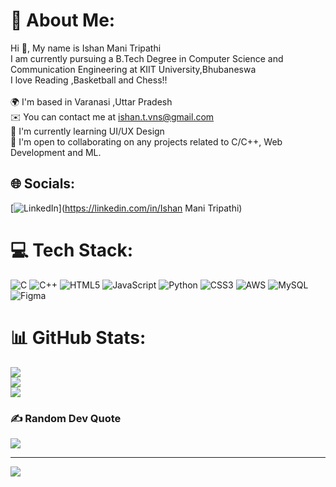 # 💫 About Me:
Hi 👋, My name is Ishan Mani Tripathi<br>I am currently pursuing a B.Tech Degree in Computer Science and Communication Engineering at KIIT University,Bhubaneswa<br>I love Reading ,Basketball and Chess!!<br><br>🌍  I'm based in Varanasi ,Uttar Pradesh<br>✉️  You can contact me at ishan.t.vns@gmail.com<br>🧠  I'm currently learning UI/UX Design<br>🤝  I'm open to collaborating on any projects related to C/C++, Web Development and ML.


## 🌐 Socials:
[![LinkedIn](https://img.shields.io/badge/LinkedIn-%230077B5.svg?logo=linkedin&logoColor=white)](https://linkedin.com/in/Ishan Mani Tripathi) 

# 💻 Tech Stack:
![C](https://img.shields.io/badge/c-%2300599C.svg?style=for-the-badge&logo=c&logoColor=white) ![C++](https://img.shields.io/badge/c++-%2300599C.svg?style=for-the-badge&logo=c%2B%2B&logoColor=white) ![HTML5](https://img.shields.io/badge/html5-%23E34F26.svg?style=for-the-badge&logo=html5&logoColor=white) ![JavaScript](https://img.shields.io/badge/javascript-%23323330.svg?style=for-the-badge&logo=javascript&logoColor=%23F7DF1E) ![Python](https://img.shields.io/badge/python-3670A0?style=for-the-badge&logo=python&logoColor=ffdd54) ![CSS3](https://img.shields.io/badge/css3-%231572B6.svg?style=for-the-badge&logo=css3&logoColor=white) ![AWS](https://img.shields.io/badge/AWS-%23FF9900.svg?style=for-the-badge&logo=amazon-aws&logoColor=white) ![MySQL](https://img.shields.io/badge/mysql-4479A1.svg?style=for-the-badge&logo=mysql&logoColor=white) ![Figma](https://img.shields.io/badge/figma-%23F24E1E.svg?style=for-the-badge&logo=figma&logoColor=white)
# 📊 GitHub Stats:
![](https://github-readme-stats.vercel.app/api?username=Ishan-mani&theme=dark&hide_border=true&include_all_commits=true&count_private=false)<br/>
![](https://github-readme-streak-stats.herokuapp.com/?user=Ishan-mani&theme=dark&hide_border=true)<br/>
![](https://github-readme-stats.vercel.app/api/top-langs/?username=Ishan-mani&theme=dark&hide_border=true&include_all_commits=true&count_private=false&layout=compact)

### ✍️ Random Dev Quote
![](https://quotes-github-readme.vercel.app/api?type=horizontal&theme=radical)

---
[![](https://visitcount.itsvg.in/api?id=Ishan-mani&icon=0&color=0)](https://visitcount.itsvg.in)

<!-- Proudly created with GPRM ( https://gprm.itsvg.in ) -->
